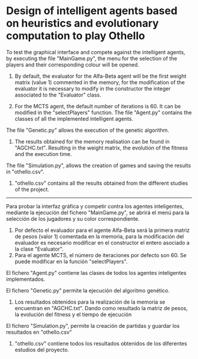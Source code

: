 # Design of intelligent agents based on heuristics and evolutionary computation to play Othello

To test the graphical interface and compete against the intelligent agents, by executing the file "MainGame.py", the menu for the selection of the players and their corresponding colour will be opened.

1. By default, the evaluator for the Alfa-Beta agent will be the first weight matrix (value 1) commented in the memory, for the modification of the evaluator it is necessary to modify in the constructor the integer associated to the "Evaluator" class.

2. For the MCTS agent, the default number of iterations is 60. It can be modified in the "selectPlayers" function.
The file "Agent.py" contains the classes of all the implemented intelligent agents.

The file "Genetic.py" allows the execution of the genetic algorithm.
1. The results obtained for the memory realisation can be found in "AGCHC.txt". Resulting in the weight matrix, the evolution of the fitness and the execution time.

The file "Simulation.py", allows the creation of games and saving the results in "othello.csv".
1. "othello.csv" contains all the results obtained from the different studies of the project.

_______________________________________________________________________________________________________________________________________________________________________

Para probar la interfaz gráfica y competir contra los agentes inteligentes, mediante la ejecución del fichero "MainGame.py",
se abrirá el  menú para la selección de los jugadores y su color correspondiente.

1. Por defecto el evaluador para el agente Alfa-Beta será la primera matriz de pesos (valor 1) comentada en la memoria, para la modificación del evaluador es necesario modificar en el constructor el entero asociado a la clase "Evaluator".
2. Para el agente MCTS, el número de iteraciones por defecto son 60. Se puede modificar en la función "selectPlayers".

El fichero "Agent.py" contiene las clases de todos los agentes inteligentes implementados.

El fichero "Genetic.py" permite la ejecución del algoritmo genético.
1. Los resultados obtenidos para la realización de la memoria se encuentran en "AGCHC.txt". Dando como resultado la matriz de pesos, la evolución del fitness y el tiempo de ejecución

El fichero "Simulation.py", permite la creación de partidas y guardar los resultados en "othello.csv"
1. "othello.csv" contiene todos los resultados obtenidos de los diferentes estudios del proyecto.
